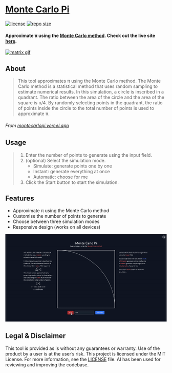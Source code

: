 # [Monte Carlo Pi](https://montecarlopi.vercel.app/)
<a href="https://github.com/TetieWasTaken/monte-carlo-pi/blob/main/LICENSE"><img src="https://img.shields.io/github/license/TetieWasTaken/monte-carlo-pi" alt="license"/></a>
<a href="https://montecarlopi.vercel.app/"><img src="https://img.shields.io/website?url=https%3A%2F%2Fmontecarlopi.vercel.app%2F" alt="repo size"/></a>
#### Approximate π using the [Monte Carlo method](https://en.wikipedia.org/wiki/Monte_Carlo_method). Check out the live site [here](https://montecarlopi.vercel.app/).

<a href="https://montecarlopi.vercel.app/"><img src="/images/matrix.gif" alt="matrix gif" width="200"/></a>

## About
> This tool approximates π using the Monte Carlo method. The Monte Carlo method is a statistical method that uses random sampling to estimate numerical results. In this simulation, a circle is inscribed in a quadrant. The ratio between the area of the circle and the area of the square is π/4. By randomly selecting points in the quadrant, the ratio of points inside the circle to the total number of points is used to approximate π.
###### From [montecarlopi.vercel.app](https://montecarlopi.vercel.app/)

## Usage
> 1. Enter the number of points to generate using the input field.
> 2. (optional) Select the simulation mode.
>    - Simulate: generate points one by one
>    - Instant: generate everything at once
>    - Automatic: choose for me
> 3. Click the Start button to start the simulation.

## Features
- Approximate π using the Monte Carlo method
- Customise the number of points to generate
- Choose between three simulation modes
- Responsive design (works on all devices)

![primary](/images/primary.gif)

## Legal & Disclaimer
This tool is provided as is without any guarantees or warranty. Use of the product by a user is at the user’s risk. This project is licensed under the MIT License. For more information, see the [LICENSE](https://github.com/TetieWasTaken/monte-carlo-pi/blob/main/LICENSE) file. AI has been used for reviewing and improving the codebase.